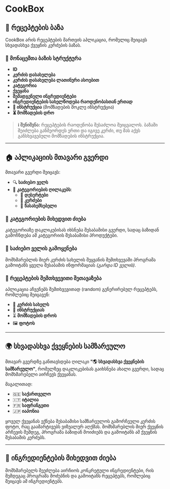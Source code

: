 # CookBox

## 📌 რეცეპტების ბაზა
CookBox არის რეცეპტების მართვის აპლიკაცია, რომელიც შეიცავს სხვადასხვა ქვეყნის კერძების ბაზას.

### 📂 მონაცემთა ბაზის სტრუქტურა
- **ID**
- **კერძის დასახელება**
- **კერძის დასახელება ლათინური ასოებით**
- **კატეგორია**
- **ქვეყანა**
- **შემადგენელი ინგრედიენტები**
- **ინგრედიენტების სახელწოდება რაოდენობასთან ერთად**
- **📖 ინსტრუქცია** (მომზადების მოკლე ინსტრუქცია)
- **⏳ მომზადების დრო**

> **ℹ️ შენიშვნა:** რეცეპტების რაოდენობა შესაძლოა შეიცვალოს. ბაზაში შეიძლება განმეორდეს ერთი და იგივე კერძი, თუ მას აქვს განსხვავებული მომზადების ინსტრუქცია.

---

## 🏠 აპლიკაციის მთავარი გვერდი
მთავარი გვერდი შეიცავს:
- 🔍 **საძიებო ველს**
- 📂 **კატეგორიების ღილაკებს**:
  - 🍰 **დესერტები**
  - 🍲 **კერძები**
  - 🥪 **წასახემსებელი**

### 🔎 კატეგორიების მიხედვით ძიება
კატეგორიაზე დაკლიკებისას იხსნება შესაბამისი გვერდი, სადაც ბაზიდან გამოჩნდება ამ კატეგორიის შესაბამისი პროდუქტები.

### 🔎 საძიებო ველის გამოყენება
მომხმარებლის მიერ კერძის სახელის შეყვანის შემთხვევაში პროგრამა გამოიტანს ყველა შესაბამის ინფორმაციას _(გარდა ID ველის)_.

### 🎲 რეცეპტების შემთხვევითი შეთავაზება
აპლიკაცია აჩვენებს შემთხვევითად (random) გენერირებულ რეცეპტებს, რომლებიც შეიცავენ:
- 📌 **კერძის სახელს**
- 📖 **ინსტრუქციას**
- ⏳ **მომზადების დროს**
- 🖼 **ფოტოს**

---

## 🌍 სხვადასხვა ქვეყნების სამზარეულო
მთავარ გვერდზე განთავსდება ღილაკი **"🌎 სხვადასხვა ქვეყნების სამზარეულო"**, რომელზეც დაკლიკებისას გაიხსნება ახალი გვერდი, სადაც მომხმარებელი აირჩევს ქვეყანას.

მაგალითად:
- 🇬🇪 **საქართველო**
- 🇮🇹 **იტალია**
- 🇫🇷 **საფრანგეთი**
- 🇯🇵 **იაპონია**

ყოველ ქვეყანას ექნება შესაბამისი სამზარეულოს გამორჩეული კერძის ფოტო, რაც გაამარტივებს ვიზუალურ აღქმას. მომხმარებლის მიერ ქვეყნის არჩევის შემდეგ, პროგრამა ბაზიდან მოიძიებს და გამოიტანს ამ ქვეყნის შესაბამის კერძებს.

---

## 🥦 ინგრედიენტების მიხედვით ძიება
მომხმარებელს შეეძლება აირჩიოს კონკრეტული ინგრედიენტები, რის შემდეგაც პროგრამა მოძებნის და გამოიტანს რეცეპტებს, რომლებიც შეიცავს ამ ინგრედიენტებს.

